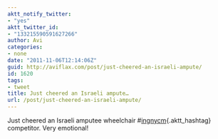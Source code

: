 ```yaml
---
aktt_notify_twitter:
- "yes"
aktt_twitter_id:
- "133215590591627266"
author: Avi
categories:
- none
date: "2011-11-06T12:14:06Z"
guid: http://aviflax.com/post/just-cheered-an-israeli-ampute/
id: 1620
tags:
- tweet
title: Just cheered an Israeli ampute…
url: /post/just-cheered-an-israeli-ampute/
---
```

Just cheered an Israeli amputee wheelchair #[ingnycm](http://search.twitter.com/search?q=%23ingnycm){.aktt_hashtag} competitor. Very emotional!